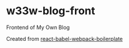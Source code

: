 # w33w-blog-front
Frontend of My Own Blog

Created from [react-babel-webpack-boilerplate](https://github.com/ruanyf/react-babel-webpack-boilerplate)